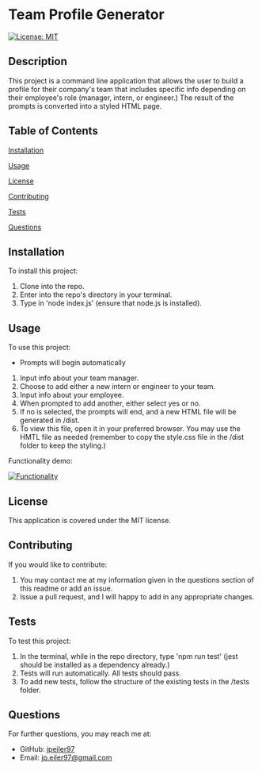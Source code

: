 # Team Profile Generator
    
[![License: MIT](https://img.shields.io/badge/License-MIT-yellow.svg)](https://opensource.org/licenses/MIT)

## Description
This project is a command line application that allows the user to build a profile for their company's team that includes specific info depending on their employee's role (manager, intern, or engineer.) The result of the prompts is converted into a styled HTML page.

## Table of Contents

[Installation](#installation)

[Usage](#usage)

[License](#license)

[Contributing](#contributing)

[Tests](#tests)

[Questions](#questions)

<a name="installation"></a>
## Installation
To install this project:

1. Clone into the repo.
2. Enter into the repo's directory in your terminal.
3. Type in 'node index.js' (ensure that node.js is installed).

<a name="usage"></a>
## Usage
To use this project:

- Prompts will begin automatically
1. Input info about your team manager.
2. Choose to add either a new intern or engineer to your team.
3. Input info about your employee.
4. When prompted to add another, either select yes or no.
5. If no is selected, the prompts will end, and a new HTML file will be generated in /dist.
6. To view this file, open it in your preferred browser. You may use the HMTL file as needed (remember to copy the style.css file in the /dist folder to keep the styling.)

Functionality demo:

[![Functionality](https://img.youtube.com/vi/YkKOTY-92C8/0.jpg)](https://www.youtube.com/watch?v=YkKOTY-92C8)

<a name="license"></a>
## License
This application is covered under the MIT license.

<a name="contributing"></a>
## Contributing
If you would like to contribute:

1. You may contact me at my information given in the questions section of this readme or add an issue.
2. Issue a pull request, and I will happy to add in any appropriate changes.

<a name="tests"></a>
## Tests
To test this project:

1. In the terminal, while in the repo directory, type 'npm run test' (jest should be installed as a dependency already.)
2. Tests will run automatically. All tests should pass.
3. To add new tests, follow the structure of the existing tests in the /tests folder. 

<a name="questions"></a>
## Questions
For further questions, you may reach me at:
- GitHub: [jpeiler97](https://github.com/jpeiler97)
- Email: jp.eiler97@gmail.com
